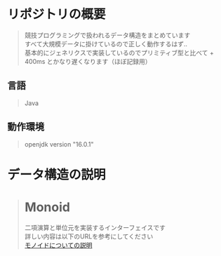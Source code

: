 # リポジトリの概要
> 競技プログラミングで扱われるデータ構造をまとめています<br>
> すべて大規模データに掛けているので正しく動作するはず..<br>
> 基本的にジェネリクスで実装しているのでプリミティブ型と比べて + 400ms とかなり遅くなります（ほぼ記録用）

## 言語
> Java

## 動作環境
> openjdk version "16.0.1"

# データ構造の説明
># Monoid<br>
> 二項演算と単位元を実装するインターフェイスです<br>
> 詳しい内容は以下のURLを参考にしてください<br>[モノイドについての説明](https://zenn.dev/santamn/articles/81f4bf9a4cb139)
